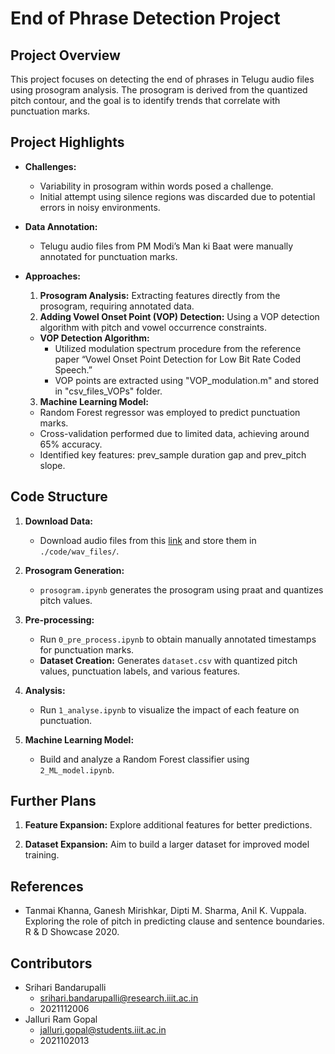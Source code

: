 # End of Phrase Detection Project

## Project Overview

This project focuses on detecting the end of phrases in Telugu audio files using prosogram analysis. The prosogram is derived from the quantized pitch contour, and the goal is to identify trends that correlate with punctuation marks.

## Project Highlights

- **Challenges:**
  - Variability in prosogram within words posed a challenge.
  - Initial attempt using silence regions was discarded due to potential errors in noisy environments.

- **Data Annotation:**
  - Telugu audio files from PM Modi’s Man ki Baat were manually annotated for punctuation marks.

- **Approaches:**
  1. **Prosogram Analysis:** Extracting features directly from the prosogram, requiring annotated data.
  2. **Adding Vowel Onset Point (VOP) Detection:** Using a VOP detection algorithm with pitch and vowel occurrence constraints.
    - **VOP Detection Algorithm:**
        - Utilized modulation spectrum procedure from the reference paper “Vowel Onset Point Detection for Low Bit Rate Coded Speech.”
        - VOP points are extracted using "VOP_modulation.m" and stored in "csv_files_VOPs" folder.

  3. **Machine Learning Model:**
    - Random Forest regressor was employed to predict punctuation marks.
    - Cross-validation performed due to limited data, achieving around 65% accuracy.
    - Identified key features: prev_sample duration gap and prev_pitch slope.

## Code Structure

1. **Download Data:**
   - Download audio files from this [link](https://iiitaphyd-my.sharepoint.com/:u:/g/personal/srihari_bandarupalli_research_iiit_ac_in/ESfSN50M76xCgWiB2H9l1QMBth4c3DxeOJTi0f-olzQvdw?e=LA6dPe) and store them in `./code/wav_files/`.

2. **Prosogram Generation:**
   - `prosogram.ipynb` generates the prosogram using praat and quantizes pitch values.

3. **Pre-processing:**
   - Run `0_pre_process.ipynb` to obtain manually annotated timestamps for punctuation marks.
   - **Dataset Creation:** Generates `dataset.csv` with quantized pitch values, punctuation labels, and various features.
    
5. **Analysis:**
   - Run `1_analyse.ipynb` to visualize the impact of each feature on punctuation.

6. **Machine Learning Model:**
   - Build and analyze a Random Forest classifier using `2_ML_model.ipynb`.

## Further Plans

1. **Feature Expansion:** Explore additional features for better predictions.

2. **Dataset Expansion:** Aim to build a larger dataset for improved model training.

## References

- Tanmai Khanna, Ganesh Mirishkar, Dipti M. Sharma, Anil K. Vuppala. Exploring the role of pitch in predicting clause and sentence boundaries. R & D Showcase 2020.

## Contributors

- Srihari Bandarupalli
    - srihari.bandarupalli@research.iiit.ac.in
    - 2021112006
- Jalluri Ram Gopal
    - jalluri.gopal@students.iiit.ac.in
    - 2021102013

